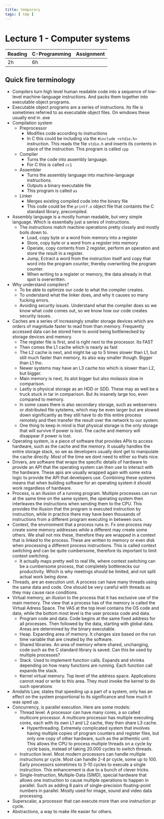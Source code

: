 ```yaml
---
title: temporary
tags: [ tmp ]
---
```


# Lecture 1 - Computer systems
| Reading | C-Programming | Assignment |
| ------- | ------------- | ---------- |
| 2h      | 6h            |            |

## Quick fire terminology
- Compilers turn high level human readable code into a sequence of low-level machine-language instructions. And packs them together into executable object programs. 
- Executable object programs are a series of instructions. Its file is sometimes referred to as executable object files. On windows these usually end in .exe
- Compilation system
  - Preprocessor
    - Modifies code according to instructions
    - In C this could be including via the `#include <stdio.h>` instruction. This reads the file `stdio.h` and inserts its contents in place of the instruction. This program is called `cpp`
  - Compiler
    - Turns the code into assembly language.
    - For C this is called `cc1`
  - Assembler
    - Turns the assembly language into machine-language instructions.
    - Outputs a binary executable file
    - This program is called `as`
  - Linker
    - Merges existing compiled code into the binary file
    - This code could be the `printf.o` object file that containts the C standard library, precompiled. 
- Assembly language is a mostly human readable, but very simple language. Which is essentially just a series of instructions.
  - The instructions match machine operations pretty closely and mostly boils down to.
    - Load, copy byte or a word from memory into a register
    - Store, copy byte or a word from a register into memory
    - Operate, copy contents from 2 register, perform an operation and store the result in a register.
    - Jump, Ectract a word from the instruction itself and copy that word into the program counter, thereby overwriting the program counter.
    - When writing to a register or memory, the data already in that spot is overwritten.
- Why understand compilers?
  - To be able to optimize our code to what the compiler creates.
  - To understand what the linker does, and why it causes so many fucking errors.
  - Avoiding security issues. Understand what the compiler does so we know what code comes out, so we know how our code creates security issues.
- Caches are a series of increasingly smaller storage devices which are orders of magnitude faster to read from than memory. Frequently accessed data can be stored here to avoid being bottlenecked by storage devices and memory.
  - The register file is first, and is right next to the processor. Its FAST
  - Then comes the L1 cache which is nearly as fast
  - The L2 cache is next, and might be up to 5 times slower than L1, but still much faster than memory, its also way smaller though. Bigger than L1 tho.
  - Newer systems may have an L3 cache too which is slower than L2, but bigger.
  - Main memory is next, its alot bigger but also molassis slow in comparison.
  - Lastly is physical storage as an HDD or SDD. These may as well be a truck stuck in tar in comparison. But its insanely large too, even compared to memory.
  - In some cases there is also secondary storage, such as webservers or distributed file sytstems, which may be even larger but are slowed down significantly as they still have to do this entire process remotely and then transfer the result over the network to our system.
  - One thing to keep in mind is that physical storage is the only storage that will survive if power is lost. The cache and memory will disappear if power is lost.
- Operating system, is a piece of software that provides APIs to access hardware, such as the cache and the memory. It usually handles the entire storage stack, so we as developers usually dont get to manipulate the cache directly. Most of the time we dont need to either so thats nice. 
- Drivers, are software that wraps the specific details of hardware to provide an API that the operating system can then use to interact with the hardware. These apis are usually wrapped again with some extra logic to provide the API that developers use. Combining these systems means that when building software for an operating system it should work regardless of hardware.
- Process, is an illusion of a running program. Multiple processes can run at the same time on the same system, the operating system then interleaves the instructions when sending them to the CPU. This provides the illusion that the program is executed instruction by instruction, while in practice there may have been thousands of instructions from a different program executing in between ours.
- Context, the environment that a process runs in. Fx one process may create some memory addresses while a different may create some others. We shall not mix these, therefore they are wrapped in a context that is linked to the process. These are written to memory or even disk when processing a different process instructions. This is called context switching and can be quite cumbersome, therefore its important to limit context switching.
  - It actually maps pretty well to real life, where context switching can be a cumbersome process, that completely bottlenecks our productivity. Which is why meetings should be limited, and not split actual work being done.
- Threads, are an execution unit. A process can have many threads using the same data and code. One should be very careful with threads as they may cause race conditions.
- Virtual memory, an illusion to the process that it has exclusive use of the main memory. The view that a process has of the memory is called the Virtual Adress Space. The VAS at the top level contains the OS code and data, while the bottom most level is the user process code and data.
  - Program code and data. Code begins at the same fixed address for all processes. Then followed by the data, starting with global data. Areas are determined by the binary executable.
  - Heap. Expanding area of memory. It changes size based on the run time variable that are created by the software.
  - Shared libraries. An area of memory where shared, unchanging, code such as the C standard library is saved. Can this be used by multiple processes?
  - Stack. Used to implement function calls. Expands and shrinks depending on how many functions are running. Each function call expands the stack.
  - Kernel virtual memory. Top level of the address space. Applications cannot read or write to this area. They must invoke the kernel to do such operations
- Amdahls Law, states that speeding up a part of a system, only has an effect on the system proportional to its significance and how much it was sped up.
- Concurrency, is parallel execution. Here are some models:
  - Thread level. A processor can have many cores, a so called multicore processor. A multicore processor has multiple executing cores, each with its own L1 and L2 cache, they then share L3 cache. 
    - Hyperthreading. Extremely complicated system that involves having multiple copies of program counters and register files, but only one copy of other hardware, such as the arithemtic unit. This allows the CPU to process multiple threads on a cycle by cycle basis, instead of taking 20.000 cycles to switch threads.
  - Instruction level. Most modern processors can handle multiple instructions pr cycle. Most can handle 2-4 pr cycle, some up to 100. Early processors sometimes to 3-10 cycles to execute a single instruction. This enhancement is due to a bunch of clever tricks.
  - Single-Instruction, Multiple-Data (SIMD), special hardware that allows one instruction to cause multiple operations to happen in parallel. Such as adding 8 pairs of single-precision floating-point numbers in parallel. Mostly used for image, sound and video data processing.
- Superscalar, a processor that can execute more than one instruction pr cycle.
- Abstractions, a way to make life easier for others.
